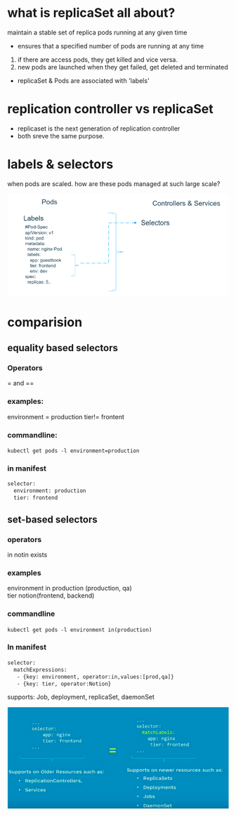# what is replicaSet all about?

maintain a stable set of replica pods running at any given time

- ensures that a specified number of pods are running at any time

1. if there are access pods, they get killed and vice versa.
1. new pods are launched when they get failed, get deleted and terminated

- replicaSet & Pods are associated with 'labels'

# replication controller vs replicaSet

- replicaset is the next generation of replication controller
- both sreve the same purpose.

# labels & selectors

when pods are scaled. how are these pods managed at such large scale?

![labels & selectors](../asset/labels%26selectors.png)

# comparision

## equality based selectors

### **Operators**

= and ==

### **examples:**

environment = production
tier!= frontent

### **commandline:**

`kubectl get pods -l environment=production`

### **in manifest**

```
selector:
  environment: production
  tier: frontend
```

## set-based selectors

### **operators**

in notin exists

### **examples**

environment in production (production, qa)  
tier notion(frontend, backend)

### **commandline**

`kubectl get pods -l environment in(production)`

### **In manifest**

```
selector:
  matchExpressions:
   - {key: environment, operator:in,values:[prod,qa]}
   - {key: tier, operator:Notion}
```

supports: Job, deployment, replicaSet, daemonSet

![pod selectors](../asset/podSelectors.png)
